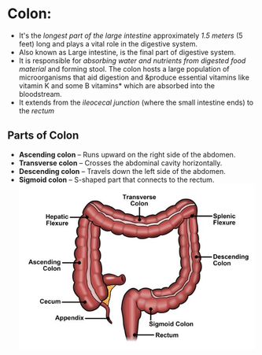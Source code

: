# Colon:
- It's the *longest part of the large intestine* approximately *1.5 meters* (5 feet) long and plays a vital role in the digestive system.
- Also known as Large intestine, is the final part of digestive system.
- It is responsible for *absorbing water and nutrients from digested food material* and forming stool. The colon hosts a large population of microorganisms that aid digestion and &produce essential vitamins like vitamin K and some B vitamins* which are absorbed into the bloodstream.
- It extends from the *ileocecal junction* (where the small intestine ends) to the *rectum*
## Parts of Colon
- **Ascending colon** – Runs upward on the right side of the abdomen.  
- **Transverse colon** – Crosses the abdominal cavity horizontally.  
- **Descending colon** – Travels down the left side of the abdomen.  
- **Sigmoid colon** – S-shaped part that connects to the rectum.
![Colon Anatomy and Biology](./images/Colon_parts.jpg)


  
